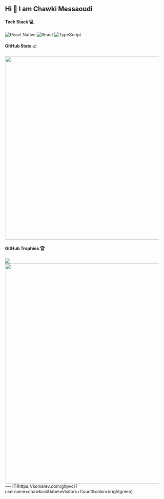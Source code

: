 ## Hi 👋 I am Chawki Messaoudi 

#### Tech Stack 💻

![React Native](https://img.shields.io/badge/react_native-%2320232a.svg?style=for-the-badge&logo=react&logoColor=%2361DAFB) 
![React](https://img.shields.io/badge/react-%2320232a.svg?style=for-the-badge&logo=react&logoColor=%2361DAFB)
![TypeScript](https://img.shields.io/badge/typescript-%23007ACC.svg?style=for-the-badge&logo=typescript&logoColor=white)

#### GitHub Stats 📈
<img src="https://server.dooboo.io/github-stats-advanced/chawkios?date=004" width="600" />

#### GitHub Trophies 🏆
<img src="https://github-profile-trophy.vercel.app/?username=chawkios&theme=nord&margin-w=10&margin-h=10"/>

<img src="https://server.dooboo.io/github-trophies/hyochan?date=004" width="720" />
---
![](https://komarev.com/ghpvc/?username=chawkios&label=Visitors+Count&color=brightgreen)
